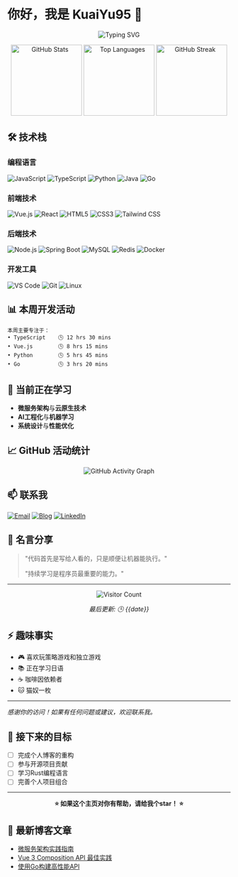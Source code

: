 # 你好，我是 KuaiYu95 👋

<div align="center">
  
  <!-- 动态打字效果 -->
  ![Typing SVG](https://readme-typing-svg.demolab.com/?lines=欢迎来到我的GitHub主页!;全栈开发者;热爱开源技术;持续学习中...&font=Fira+Code&center=true&width=500&height=50&color=00ff88&vCenter=true&size=22&pause=1000)
  
  <!-- GitHub统计卡片 -->
  <img src="https://github-readme-stats.vercel.app/api?username=KuaiYu95&show_icons=true&theme=radical&hide_title=true&hide=prs,issues" alt="GitHub Stats" height="160" />
  <img src="https://github-readme-stats.vercel.app/api/top-langs/?username=KuaiYu95&layout=compact&theme=radical&langs_count=8" alt="Top Languages" height="160" />
  
  <!-- 连续提交统计 -->
  <img src="https://streak-stats.demolab.com/?user=KuaiYu95&theme=radical" alt="GitHub Streak" height="160" />

</div>

## 🛠️ 技术栈

### 编程语言
![JavaScript](https://img.shields.io/badge/JavaScript-F7DF1E?style=for-the-badge&logo=javascript&logoColor=black)
![TypeScript](https://img.shields.io/badge/TypeScript-3178C6?style=for-the-badge&logo=typescript&logoColor=white)
![Python](https://img.shields.io/badge/Python-3776AB?style=for-the-badge&logo=python&logoColor=white)
![Java](https://img.shields.io/badge/Java-007396?style=for-the-badge&logo=java&logoColor=white)
![Go](https://img.shields.io/badge/Go-00ADD8?style=for-the-badge&logo=go&logoColor=white)

### 前端技术
![Vue.js](https://img.shields.io/badge/Vue.js-4FC08D?style=for-the-badge&logo=vuedotjs&logoColor=white)
![React](https://img.shields.io/badge/React-61DAFB?style=for-the-badge&logo=react&logoColor=black)
![HTML5](https://img.shields.io/badge/HTML5-E34F26?style=for-the-badge&logo=html5&logoColor=white)
![CSS3](https://img.shields.io/badge/CSS3-1572B6?style=for-the-badge&logo=css3&logoColor=white)
![Tailwind CSS](https://img.shields.io/badge/Tailwind_CSS-06B6D4?style=for-the-badge&logo=tailwind-css&logoColor=white)

### 后端技术
![Node.js](https://img.shields.io/badge/Node.js-339933?style=for-the-badge&logo=nodedotjs&logoColor=white)
![Spring Boot](https://img.shields.io/badge/Spring_Boot-6DB33F?style=for-the-badge&logo=springboot&logoColor=white)
![MySQL](https://img.shields.io/badge/MySQL-4479A1?style=for-the-badge&logo=mysql&logoColor=white)
![Redis](https://img.shields.io/badge/Redis-DC382D?style=for-the-badge&logo=redis&logoColor=white)
![Docker](https://img.shields.io/badge/Docker-2496ED?style=for-the-badge&logo=docker&logoColor=white)

### 开发工具
![VS Code](https://img.shields.io/badge/VS_Code-007ACC?style=for-the-badge&logo=visual-studio-code&logoColor=white)
![Git](https://img.shields.io/badge/Git-F05032?style=for-the-badge&logo=git&logoColor=white)
![Linux](https://img.shields.io/badge/Linux-FCC624?style=for-the-badge&logo=linux&logoColor=black)

## 📊 本周开发活动

<!--START_SECTION:waka-->
```text
本周主要专注于：
• TypeScript    🕓 12 hrs 30 mins
• Vue.js        🕓 8 hrs 15 mins
• Python        🕓 5 hrs 45 mins
• Go            🕓 3 hrs 20 mins
```
<!--END_SECTION:waka-->

## 🌱 当前正在学习

- **微服务架构**与**云原生技术**
- **AI工程化**与**机器学习**
- **系统设计**与**性能优化**

## 📈 GitHub 活动统计

<div align="center">
  
  ![GitHub Activity Graph](https://github-readme-activity-graph.vercel.app/graph?username=KuaiYu95&theme=github-dark&hide_border=true&area=true)

</div>

## 📫 联系我

[![Email](https://img.shields.io/badge/Email-kuaiyu95@example.com-D14836?style=for-the-badge&logo=gmail&logoColor=white)](mailto:kuaiyu95@example.com)
[![Blog](https://img.shields.io/badge/Blog-个人博客-FF5722?style=for-the-badge&logo=blogger&logoColor=white)](https://kuaiyu95.github.io)
[![LinkedIn](https://img.shields.io/badge/LinkedIn-KuaiYu95-0077B5?style=for-the-badge&logo=linkedin&logoColor=white)](https://linkedin.com/in/kuaiyu95)

## 💬 名言分享

> "代码首先是写给人看的，只是顺便让机器能执行。" 
> 
> "持续学习是程序员最重要的能力。"

---

<div align="center">
  
  ![Visitor Count](https://komarev.com/ghpvc/?username=KuaiYu95&color=blueviolet&style=flat-square)
  
  *最后更新: 🕒 {{date}}*
  
</div>

## ⚡ 趣味事实

- 🎮 喜欢玩策略游戏和独立游戏
- 📚 正在学习日语
- ☕ 咖啡因依赖者
- 🐱 猫奴一枚

---

*感谢你的访问！如果有任何问题或建议，欢迎联系我。*

## 🎯 接下来的目标

- [ ] 完成个人博客的重构
- [ ] 参与开源项目贡献
- [ ] 学习Rust编程语言
- [ ] 完善个人项目组合

---

<div align="center">
  
  **⭐ 如果这个主页对你有帮助，请给我个star！ ⭐**
  
</div>

## 📝 最新博客文章

<!-- BLOG-POST-LIST:START -->
- [微服务架构实践指南](https://kuaiyu95.github.io/posts/microservices-practice)
- [Vue 3 Composition API 最佳实践](https://kuaiyu95.github.io/posts/vue3-composition-api)
- [使用Go构建高性能API](https://kuaiyu95.github.io/posts/go-high-performance-api)
<!-- BLOG-POST-LIST:END -->
